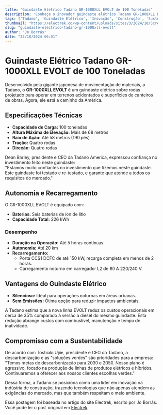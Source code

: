 ```yaml
---
title: 'Guindaste Elétrico Tadano GR-1000XLL EVOLT de 100 Toneladas'
description: 'Conheça o inovador guindaste elétrico Tadano GR-1000XLL EVOLT, que chega à América com tecnologias avançadas e redução de custos operacionais.'
tags: ['Tadano', 'Guindaste Elétrico', 'Inovação', 'Construção', 'Sustentabilidade']
thumbnail: "https://electrek.co/wp-content/uploads/sites/3/2024/10/Screenshot-2024-10-20-at-9.02.42 PM.png?w=1400"
slug: "guindaste-electrico-tadano-gr-1000xll-evolt"
author: "Jo Borrás"
date: "22/10/2024 06:01"
---
```


# Guindaste Elétrico Tadano GR-1000XLL EVOLT de 100 Toneladas

Desenvolvido pela gigante japonesa de movimentação de materiais, a Tadano, o **GR-1000XLL EVOLT** é um guindaste elétrico sobre rodas projetado para operar em terrenos acidentados e superfícies de canteiros de obras. Agora, ele está a caminho da América.

## Especificações Técnicas
- **Capacidade de Carga:** 100 toneladas  
- **Altura Máxima de Elevação:** Mais de 68 metros  
- **Raio de Ação:** Até 58 metros (190 pés)  
- **Tração:** Quatro rodas  
- **Direção:** Quatro rodas  

Dean Barley, presidente e CEO da Tadano America, expressou confiança no investimento feito neste guindaste:  
"Estamos muito confiantes no investimento que fizemos neste guindaste. Este guindaste foi testado e re-testado, e garante que atende a todos os requisitos do mercado."

## Autonomia e Recarregamento
O GR-1000XLL EVOLT é equipado com:
- **Baterias:** Seis baterias de íon de lítio  
- **Capacidade Total:** 226 kWh

### Desempenho
- **Duração na Operação:** Até 5 horas contínuas  
- **Autonomia:** Até 20 km  
- **Recarregamento:** 
  - Porta CCS1 DCFC de até 150 kW, recarga completa em menos de 2 horas.  
  - Carregamento noturno em carregador L2 de 80 A 220/240 V.

## Vantagens do Guindaste Elétrico
- **Silencioso:** Ideal para operações noturnas em áreas urbanas.  
- **Sem Emissões:** Ótima opção para reduzir impactos ambientais.

A Tadano estima que a nova linha EVOLT reduz os custos operacionais em cerca de 35% comparado à versão a diesel do mesmo guindaste. Esta redução abrange custos com combustível, manutenção e tempo de inatividade.

## Compromisso com a Sustentabilidade
De acordo com Toshiaki Ujiie, presidente e CEO da Tadano, a descarbonização e as "soluções verdes" são prioridades para a empresa:  
"Temos metas de descarbonização para 2030 e 2050. Nosso plano é agressivo, focado na produção de linhas de produtos elétricos e híbridos. Continuaremos a oferecer aos nossos clientes escolhas verdes."

Dessa forma, a Tadano se posiciona como uma líder em inovação na indústria de construção, trazendo tecnologias que não apenas atendem às exigências do mercado, mas que também respeitam o meio ambiente.

Essa postagem foi baseada no artigo do site Electrek, escrito por Jo Borrás. Você pode ler o post original em [Electrek](https://electrek.co/2024/10/21/tadano-gr-1000xll-evolt-100-ton-electric-crane-is-coming-to-america-video/)